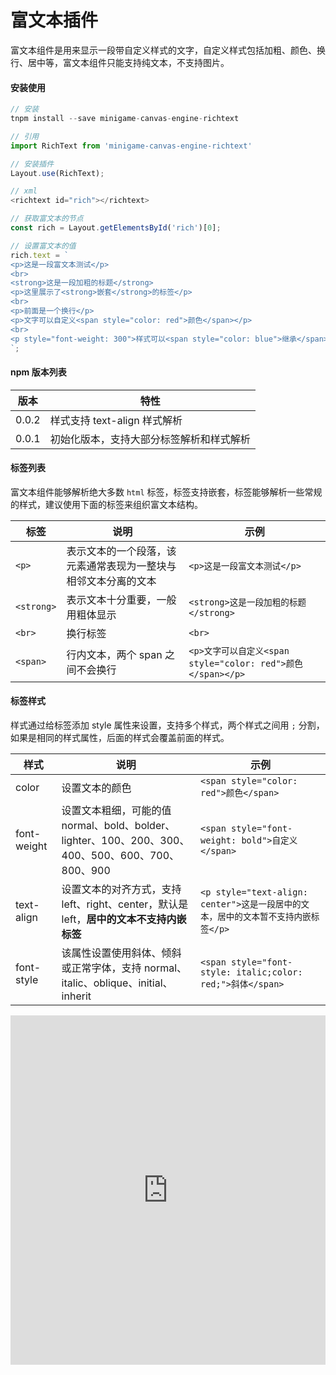 # 富文本插件

富文本组件是用来显示一段带自定义样式的文字，自定义样式包括加粗、颜色、换行、居中等，富文本组件只能支持纯文本，不支持图片。

#### 安装使用

```js
// 安装
tnpm install --save minigame-canvas-engine-richtext

// 引用
import RichText from 'minigame-canvas-engine-richtext'

// 安装插件
Layout.use(RichText);

// xml
<richtext id="rich"></richtext>

// 获取富文本的节点
const rich = Layout.getElementsById('rich')[0];

// 设置富文本的值
rich.text = `
<p>这是一段富文本测试</p>
<br>
<strong>这是一段加粗的标题</strong>
<p>这里展示了<strong>嵌套</strong>的标签</p>
<br>
<p>前面是一个换行</p>
<p>文字可以自定义<span style="color: red">颜色</span></p>
<br>
<p style="font-weight: 300">样式可以<span style="color: blue">继承</span>，也可以<span style="font-weight: bold">自定义</span>，这段很长的文字会自动换行，富文本组件都会自动处理好</p>
`;
```

#### npm 版本列表
| 版本          | 特性      | 
| --------------- | ------------------- |
| 0.0.2        | 样式支持 text-align 样式解析 |
| 0.0.1        | 初始化版本，支持大部分标签解析和样式解析 |


#### 标签列表

富文本组件能够解析绝大多数 `html` 标签，标签支持嵌套，标签能够解析一些常规的样式，建议使用下面的标签来组织富文本结构。

| 标签       | 说明                                                           | 示例                                                        |
| ---------- | -------------------------------------------------------------- | ----------------------------------------------------------- |
| `<p>`      | 表示文本的一个段落，该元素通常表现为一整块与相邻文本分离的文本 | `<p>这是一段富文本测试</p>`                                 |
| `<strong>` | 表示文本十分重要，一般用粗体显示                               | `<strong>这是一段加粗的标题</strong>`                       |
| `<br>`     | 换行标签                                                       | `<br>`                                                      |
| `<span>`   | 行内文本，两个 span 之间不会换行                               | `<p>文字可以自定义<span style="color: red">颜色</span></p>` |

#### 标签样式

样式通过给标签添加 style 属性来设置，支持多个样式，两个样式之间用 `;` 分割，如果是相同的样式属性，后面的样式会覆盖前面的样式。

| 样式        | 说明                                                                                              | 示例                                                                               |
| ----------- | ------------------------------------------------------------------------------------------------- | ---------------------------------------------------------------------------------- |
| color       | 设置文本的颜色                                                                                    | `<span style="color: red">颜色</span>`                                             |
| font-weight | 设置文本粗细，可能的值 normal、bold、bolder、lighter、100、200、300、400、500、600、700、800、900 | `<span style="font-weight: bold">自定义</span>`                                    |
| text-align  | 设置文本的对齐方式，支持 left、right、center，默认是 left，**居中的文本不支持内嵌标签**           | `<p style="text-align: center">这是一段居中的文本，居中的文本暂不支持内嵌标签</p>` |
| font-style  | 该属性设置使用斜体、倾斜或正常字体，支持 normal、italic、oblique、initial、inherit                | `<span style="font-style: italic;color: red;">斜体</span>`                         |

<iframe height="559.0476684570312" style="width: 100%;" scrolling="no" title="Layout RichText Demo" src="https://codepen.io/yuanzm/embed/ExdOVKz?default-tab=html%2Cresult&editable=true" frameborder="no" loading="lazy" allowtransparency="true" allowfullscreen="true">
  See the Pen <a href="https://codepen.io/yuanzm/pen/ExdOVKz">
  Layout RichText Demo</a> by yuanzm (<a href="https://codepen.io/yuanzm">@yuanzm</a>)
  on <a href="https://codepen.io">CodePen</a>.
</iframe>
